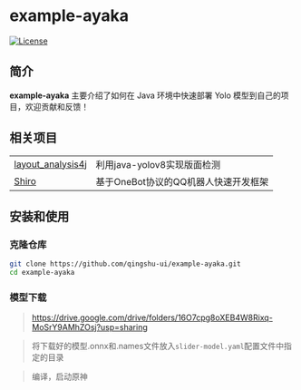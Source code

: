 # example-ayaka

[![License](https://img.shields.io/github/license/qingshu-ui/example-ayaka)](https://github.com/qingshu-ui/example-ayaka/blob/master/LICENSE)

## 简介

**example-ayaka** 主要介绍了如何在 Java 环境中快速部署 Yolo 模型到自己的项目，欢迎贡献和反馈！

## 相关项目

<table>
<tr>
  <td><a href="https://github.com/jiangnanboy/layout_analysis4j">layout_analysis4j</a></td>
  <td>利用java-yolov8实现版面检测</td>
</tr>
<tr>
  <td><a href="https://github.com/MisakaTAT/Shiro">Shiro</a></td>
  <td>基于OneBot协议的QQ机器人快速开发框架</td>
</tr>
</table>

## 安装和使用

### 克隆仓库

```bash
git clone https://github.com/qingshu-ui/example-ayaka.git
cd example-ayaka
```

### 模型下载

> https://drive.google.com/drive/folders/16O7cpg8oXEB4W8Rixq-MoSrY9AMhZOsj?usp=sharing

> 将下载好的模型.onnx和.names文件放入`slider-model.yaml`配置文件中指定的目录

> 编译，启动原神
